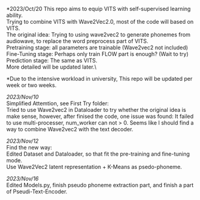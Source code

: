 *2023/Oct/20
This repo aims to equip VITS with self-supervised learning ability. \
Trying to combine VITS with Wave2Vec2.0, most of the code will based on VITS.\
The original idea: Trying to using wave2vec2 to generate phonemes from audiowave, to replace the word preprocess part of VITS.\
Pretraining stage: all parameters are trainable (Wave2vec2 not included)\
Fine-Tuning stage: Perhaps only train FLOW part is enough? (Wait to try)\
Prediction stage: The same as VITS.\
More detailed will be updated later.\

*Due to the intensive workload in university, This repo will be updated per week or two weeks. 

*2023/Nov/10* \
Simplified Attemtion, see First Try folder: \
Tried to use Wave2vec2 in Dataloader to try whether the original idea is make sense, however, after finised the code, one issue was found: It failed to use multi-processer, num_worker can not > 0. Seems like I should find a way to combine Wave2vec2 with the text decoder.

*2023/Nov/12* \
Find the new way: \
Edited Dataset and Dataloader, so that fit the pre-training and fine-tuning mode.\
Use Wave2Vec2 latent representation + K-Means as psedo-phoneme.

*2023/Nov/16* \
Edited Models.py, finish pseudo phoneme extraction part, and finish a part of Pseudi-Text-Encoder.
